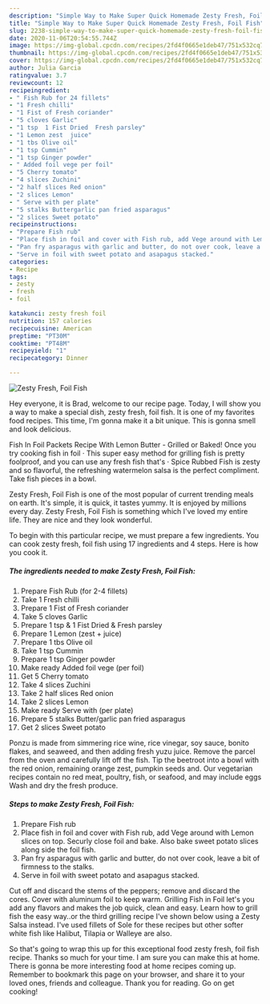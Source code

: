 ```yaml
---
description: "Simple Way to Make Super Quick Homemade Zesty Fresh, Foil Fish"
title: "Simple Way to Make Super Quick Homemade Zesty Fresh, Foil Fish"
slug: 2238-simple-way-to-make-super-quick-homemade-zesty-fresh-foil-fish
date: 2020-11-06T20:54:55.744Z
image: https://img-global.cpcdn.com/recipes/2fd4f0665e1deb47/751x532cq70/zesty-fresh-foil-fish-recipe-main-photo.jpg
thumbnail: https://img-global.cpcdn.com/recipes/2fd4f0665e1deb47/751x532cq70/zesty-fresh-foil-fish-recipe-main-photo.jpg
cover: https://img-global.cpcdn.com/recipes/2fd4f0665e1deb47/751x532cq70/zesty-fresh-foil-fish-recipe-main-photo.jpg
author: Julia Garcia
ratingvalue: 3.7
reviewcount: 12
recipeingredient:
- " Fish Rub for 24 fillets"
- "1 Fresh chilli"
- "1 Fist of Fresh coriander"
- "5 cloves Garlic"
- "1 tsp  1 Fist Dried  Fresh parsley"
- "1 Lemon zest  juice"
- "1 tbs Olive oil"
- "1 tsp Cummin"
- "1 tsp Ginger powder"
- " Added foil vege per foil"
- "5 Cherry tomato"
- "4 slices Zuchini"
- "2 half slices Red onion"
- "2 slices Lemon"
- " Serve with per plate"
- "5 stalks Buttergarlic pan fried asparagus"
- "2 slices Sweet potato"
recipeinstructions:
- "Prepare Fish rub"
- "Place fish in foil and cover with Fish rub, add Vege around with Lemon slices on top. Securly close foil and bake. Also bake sweet potato slices along side the foil fish."
- "Pan fry asparagus with garlic and butter, do not over cook, leave a bit of firmness to the stalks."
- "Serve in foil with sweet potato and asapagus stacked."
categories:
- Recipe
tags:
- zesty
- fresh
- foil

katakunci: zesty fresh foil 
nutrition: 157 calories
recipecuisine: American
preptime: "PT30M"
cooktime: "PT48M"
recipeyield: "1"
recipecategory: Dinner

---
```



![Zesty Fresh, Foil Fish](https://img-global.cpcdn.com/recipes/2fd4f0665e1deb47/751x532cq70/zesty-fresh-foil-fish-recipe-main-photo.jpg)

Hey everyone, it is Brad, welcome to our recipe page. Today, I will show you a way to make a special dish, zesty fresh, foil fish. It is one of my favorites food recipes. This time, I'm gonna make it a bit unique. This is gonna smell and look delicious.

Fish In Foil Packets Recipe With Lemon Butter - Grilled or Baked! Once you try cooking fish in foil · This super easy method for grilling fish is pretty foolproof, and you can use any fresh fish that&#39;s · Spice Rubbed Fish is zesty and so flavorful, the refreshing watermelon salsa is the perfect compliment. Take fish pieces in a bowl.

Zesty Fresh, Foil Fish is one of the most popular of current trending meals on earth. It's simple, it is quick, it tastes yummy. It is enjoyed by millions every day. Zesty Fresh, Foil Fish is something which I've loved my entire life. They are nice and they look wonderful.


To begin with this particular recipe, we must prepare a few ingredients. You can cook zesty fresh, foil fish using 17 ingredients and 4 steps. Here is how you cook it.

<!--inarticleads1-->

##### The ingredients needed to make Zesty Fresh, Foil Fish:

1. Prepare  Fish Rub (for 2-4 fillets)
1. Take 1 Fresh chilli
1. Prepare 1 Fist of Fresh coriander
1. Take 5 cloves Garlic
1. Prepare 1 tsp &amp; 1 Fist Dried &amp; Fresh parsley
1. Prepare 1 Lemon (zest + juice)
1. Prepare 1 tbs Olive oil
1. Take 1 tsp Cummin
1. Prepare 1 tsp Ginger powder
1. Make ready  Added foil vege (per foil)
1. Get 5 Cherry tomato
1. Take 4 slices Zuchini
1. Take 2 half slices Red onion
1. Take 2 slices Lemon
1. Make ready  Serve with (per plate)
1. Prepare 5 stalks Butter/garlic pan fried asparagus
1. Get 2 slices Sweet potato


Ponzu is made from simmering rice wine, rice vinegar, soy sauce, bonito flakes, and seaweed, and then adding fresh yuzu juice. Remove the parcel from the oven and carefully lift off the fish. Tip the beetroot into a bowl with the red onion, remaining orange zest, pumpkin seeds and. Our vegetarian recipes contain no red meat, poultry, fish, or seafood, and may include eggs Wash and dry the fresh produce. 

<!--inarticleads2-->

##### Steps to make Zesty Fresh, Foil Fish:

1. Prepare Fish rub
1. Place fish in foil and cover with Fish rub, add Vege around with Lemon slices on top. Securly close foil and bake. Also bake sweet potato slices along side the foil fish.
1. Pan fry asparagus with garlic and butter, do not over cook, leave a bit of firmness to the stalks.
1. Serve in foil with sweet potato and asapagus stacked.


Cut off and discard the stems of the peppers; remove and discard the cores. Cover with aluminum foil to keep warm. Grilling Fish in Foil let&#39;s you add any flavors and makes the job quick, clean and easy. Learn how to grill fish the easy way..or the third grilling recipe I&#39;ve shown below using a Zesty Salsa instead. I&#39;ve used fillets of Sole for these recipes but other softer white fish like Halibut, Tilapia or Walleye are also. 

So that's going to wrap this up for this exceptional food zesty fresh, foil fish recipe. Thanks so much for your time. I am sure you can make this at home. There is gonna be more interesting food at home recipes coming up. Remember to bookmark this page on your browser, and share it to your loved ones, friends and colleague. Thank you for reading. Go on get cooking!
